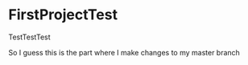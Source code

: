 # FirstProjectTest
TestTestTest

So I guess this is the part where I make changes to my master branch
